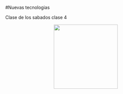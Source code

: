 #Nuevas tecnologias

Clase de los sabados clase 4

<p align='center'>
    <img src="https://media.bitdegree.org/storage/media/images/2018/12/node-js-interview-questions-logo-2-266x300.png" width="200" heigth="2001"/>
</p>